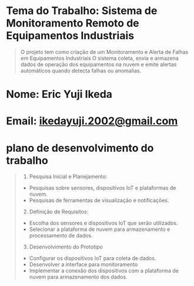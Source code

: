 # Tema do Trabalho: Sistema de Monitoramento Remoto de Equipamentos Industriais
>
> O projeto tem como criação de um Monitoramento e Alerta de Falhas em Equipamentos Industriais O sistema coleta, envia e armazena dados de operação dos equipamentos na nuvem e emite alertas automáticos quando detecta falhas ou anomalias.
>
# Nome: Eric Yuji Ikeda
# Email: ikedayuji.2002@gmail.com
>
# plano de desenvolvimento do trabalho
>
> 1. Pesquisa Inicial e Planejamento:
>
>  - Pesquisas sobre sensores, dispositivos IoT e plataformas de nuvem.
>  - Pesquisas de ferramentas de visualização e notificações.
> 
> 2. Definição de Requisitos: 
>
>  - Escolha dos sensores e dispositivos IoT que serão utilizados.
>  - Selecionar a plataforma de nuvem para armazenamento e processamento de dados.
> 
> 3. Desenvolvimento do Prototipo 
>   
>  - Configurar os dispositivos IoT para coleta de dados.
>  - Desenvolver a interface para monitoramento
>  - Implementar a conexão dos dispositivos com a plataforma de nuvem para armazenamento dos dados.
